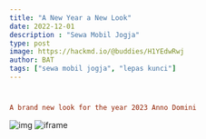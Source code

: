 ```yaml
---
title: "A New Year a New Look"
date: 2022-12-01
description : "Sewa Mobil Jogja"
type: post
image: https://hackmd.io/@buddies/H1YEdwRwj
author: BAT
tags: ["sewa mobil jogja", "lepas kunci"]
---
```

#
```toml
A brand new look for the year 2023 Anno Domini
```

![img](https://aceapugtar.cloudimg.io/raw.githubusercontent.com/ariefbuddies/bening-out/master/uploads/m1.webp?w=200&radius=20&force_format=png&#center)
![iframe](https://hackmd.io/@buddies/H1YEdwRwj)
